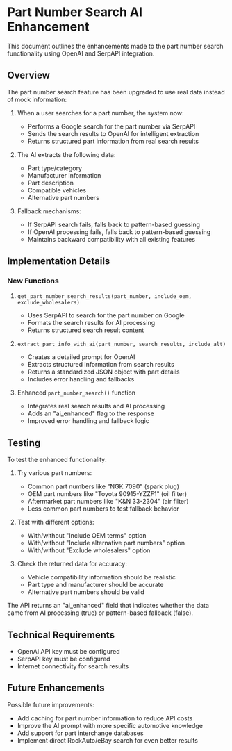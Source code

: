 # Part Number Search AI Enhancement

This document outlines the enhancements made to the part number search functionality using OpenAI and SerpAPI integration.

## Overview

The part number search feature has been upgraded to use real data instead of mock information:

1. When a user searches for a part number, the system now:
   - Performs a Google search for the part number via SerpAPI
   - Sends the search results to OpenAI for intelligent extraction
   - Returns structured part information from real search results

2. The AI extracts the following data:
   - Part type/category
   - Manufacturer information
   - Part description
   - Compatible vehicles
   - Alternative part numbers

3. Fallback mechanisms:
   - If SerpAPI search fails, falls back to pattern-based guessing
   - If OpenAI processing fails, falls back to pattern-based guessing
   - Maintains backward compatibility with all existing features

## Implementation Details

### New Functions

1. `get_part_number_search_results(part_number, include_oem, exclude_wholesalers)`
   - Uses SerpAPI to search for the part number on Google
   - Formats the search results for AI processing
   - Returns structured search result content

2. `extract_part_info_with_ai(part_number, search_results, include_alt)`
   - Creates a detailed prompt for OpenAI
   - Extracts structured information from search results
   - Returns a standardized JSON object with part details
   - Includes error handling and fallbacks

3. Enhanced `part_number_search()` function
   - Integrates real search results and AI processing
   - Adds an "ai_enhanced" flag to the response
   - Improved error handling and fallback logic

## Testing

To test the enhanced functionality:

1. Try various part numbers:
   - Common part numbers like "NGK 7090" (spark plug)
   - OEM part numbers like "Toyota 90915-YZZF1" (oil filter)
   - Aftermarket part numbers like "K&N 33-2304" (air filter)
   - Less common part numbers to test fallback behavior

2. Test with different options:
   - With/without "Include OEM terms" option
   - With/without "Include alternative part numbers" option
   - With/without "Exclude wholesalers" option

3. Check the returned data for accuracy:
   - Vehicle compatibility information should be realistic
   - Part type and manufacturer should be accurate
   - Alternative part numbers should be valid

The API returns an "ai_enhanced" field that indicates whether the data came from AI processing (true) or pattern-based fallback (false).

## Technical Requirements

- OpenAI API key must be configured
- SerpAPI key must be configured
- Internet connectivity for search results

## Future Enhancements

Possible future improvements:
- Add caching for part number information to reduce API costs
- Improve the AI prompt with more specific automotive knowledge
- Add support for part interchange databases
- Implement direct RockAuto/eBay search for even better results